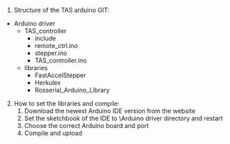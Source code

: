 1. Structure of the TAS arduino GIT:

* Arduino driver
    * TAS_controller
        * include
        * remote_ctrl.ino
        * stepper.ino
        * TAS_controller.ino
    * libraries
        * FastAccelStepper
        * Herkulex
        * Rosserial_Arduino_Library            

2. How to set the libraries and compile:
    1. Download the newest Arduino IDE version from the website
    2. Set the sketchbook of the IDE to \Arduino driver directory and restart
    3. Choose the correct Arduino board and port
    4. Compile and upload
            

